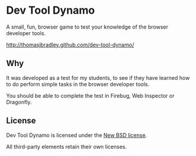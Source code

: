 # Dev Tool Dynamo

A small, fun, browser game to test your knowledge of the browser developer tools.

<http://thomasjbradley.github.com/dev-tool-dynamo/>

## Why

It was developed as a test for my students, to see if they have learned how to do perform simple tasks in the browser developer tools.

You should be able to complete the test in Firebug, Web Inspector or Dragonfly.

## License

Dev Tool Dynamo is licensed under the [New BSD license](https://github.com/thomasjbradley/dev-tool-dynamo/blob/master/NEW-BSD-LICENSE.txt).

All third-party elements retain their own licenses.
